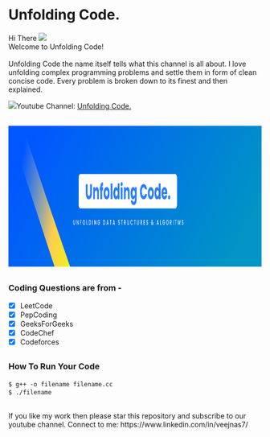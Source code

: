 <h1>Unfolding Code.</h1>
<p>
Hi There <img src="https://media.giphy.com/media/hvRJCLFzcasrR4ia7z/giphy.gif" width="25px"><br/>
  Welcome to Unfolding Code!
  <br/>
  <br/>
  Unfolding Code the name itself tells what this channel is all about. I love unfolding complex programming problems and settle them in form of clean concise code. Every problem is broken down to its finest and then explained.</p> 
  
  <p><img src="https://upload.wikimedia.org/wikipedia/commons/0/09/YouTube_full-color_icon_%282017%29.svg" width="25px" margin-top="10px" >Youtube Channel: 
  <a href="https://www.youtube.com/channel/UCyglJZno21QmytNG0V6DSnQ/featured">Unfolding Code.</a><br/><br/></p>
<p align="center">
<img src="https://github.com/SanjeevYadavcr7/UnfoldingCode./blob/main/Group%2048.jpg" width="100%" height="280px">

## <h3> Coding Questions are from - </h3>
- [x] LeetCode <br/>
- [x] PepCoding <br/>
- [x] GeeksForGeeks <br/>
- [x] CodeChef <br/>
- [x] Codeforces<br/>

## <h3>How To Run Your Code</h3>
```
$ g++ -o filename filename.cc
$ ./filename
```
<br/>
If you like my work then please star this repository and subscribe to our youtube channel. 
Connect to me: https://www.linkedin.com/in/veejnas7/
